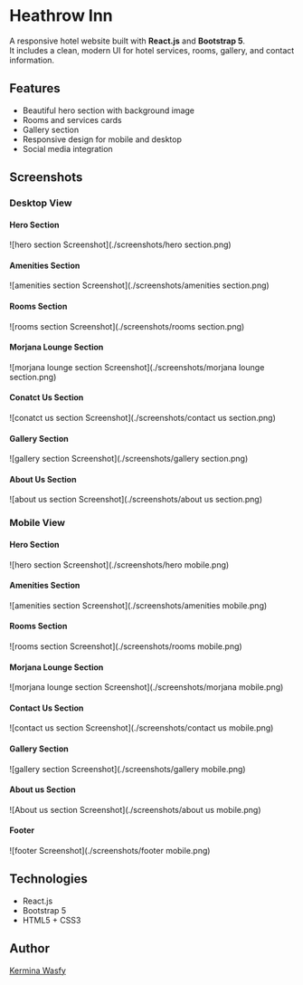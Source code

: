 # Heathrow Inn
A responsive hotel website built with **React.js** and **Bootstrap 5**.  
It includes a clean, modern UI for hotel services, rooms, gallery, and contact information.

## Features
- Beautiful hero section with background image
- Rooms and services cards
- Gallery section
- Responsive design for mobile and desktop
- Social media integration

## Screenshots

### Desktop View

#### Hero Section
![hero section Screenshot](./screenshots/hero section.png)
#### Amenities Section
![amenities section Screenshot](./screenshots/amenities section.png)
#### Rooms Section
![rooms section Screenshot](./screenshots/rooms section.png)
#### Morjana Lounge Section
![morjana lounge section Screenshot](./screenshots/morjana lounge section.png)
#### Conatct Us Section
![conatct us section Screenshot](./screenshots/contact us section.png)
#### Gallery Section
![gallery section Screenshot](./screenshots/gallery section.png)
#### About Us Section
![about us section Screenshot](./screenshots/about us section.png)

### Mobile View

#### Hero Section
![hero section Screenshot](./screenshots/hero mobile.png)
#### Amenities Section
![amenities section Screenshot](./screenshots/amenities mobile.png)
#### Rooms Section
![rooms section Screenshot](./screenshots/rooms mobile.png)
#### Morjana Lounge Section
![morjana lounge section Screenshot](./screenshots/morjana mobile.png)
#### Contact Us Section
![contact us section Screenshot](./screenshots/contact us mobile.png)
#### Gallery Section
![gallery section Screenshot](./screenshots/gallery mobile.png)
#### About us Section
![About us section Screenshot](./screenshots/about us mobile.png)
#### Footer
![footer Screenshot](./screenshots/footer mobile.png)

## Technologies
- React.js
- Bootstrap 5
- HTML5 + CSS3

## Author
[Kermina Wasfy](https://github.com/Kermina-Wasfy)






